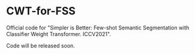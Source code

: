 # CWT-for-FSS
Official code for "Simpler is Better: Few-shot Semantic Segmentation with Classifier Weight Transformer. ICCV2021".

Code will be released soon.
